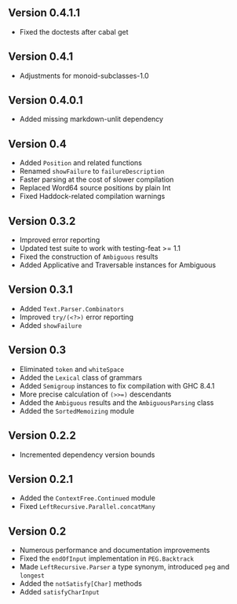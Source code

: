 Version 0.4.1.1
---------------
* Fixed the doctests after cabal get

Version 0.4.1
---------------
* Adjustments for monoid-subclasses-1.0

Version 0.4.0.1
---------------
* Added missing markdown-unlit dependency

Version 0.4
---------------
* Added `Position` and related functions
* Renamed `showFailure` to `failureDescription`
* Faster parsing at the cost of slower compilation
* Replaced Word64 source positions by plain Int
* Fixed Haddock-related compilation warnings

Version 0.3.2
---------------
* Improved error reporting
* Updated test suite to work with testing-feat >= 1.1
* Fixed the construction of `Ambiguous` results
* Added Applicative and Traversable instances for Ambiguous

Version 0.3.1
---------------
* Added `Text.Parser.Combinators`
* Improved `try/(<?>)` error reporting
* Added `showFailure`

Version 0.3
---------------
* Eliminated `token` and `whiteSpace`
* Added the `Lexical` class of grammars
* Added `Semigroup` instances to fix compilation with GHC 8.4.1
* More precise calculation of `(>>=)` descendants
* Added the `Ambiguous` results and the `AmbiguousParsing` class
* Added the `SortedMemoizing` module

Version 0.2.2
---------------
* Incremented dependency version bounds

Version 0.2.1
---------------
* Added the `ContextFree.Continued` module
* Fixed `LeftRecursive.Parallel.concatMany`

Version 0.2
---------------
* Numerous performance and documentation improvements
* Fixed the `endOfInput` implementation in `PEG.Backtrack`
* Made `LeftRecursive.Parser` a type synonym, introduced `peg` and `longest`
* Added the `notSatisfy[Char]` methods
* Added `satisfyCharInput`
